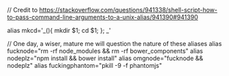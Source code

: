// Credit to https://stackoverflow.com/questions/941338/shell-script-how-to-pass-command-line-arguments-to-a-unix-alias/941390#941390

alias mkcd='_(){ mkdir $1; cd $1; }; _'

// One day, a wiser, mature me will question the nature of these aliases
alias fucknode="rm -rf node_modules && rm -rf bower_components"
alias nodeplz="npm install && bower install"
alias omgnode="fucknode && nodeplz"
alias fuckingphantom="pkill -9 -f phantomjs"
